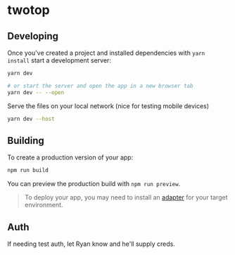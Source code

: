 # twotop

## Developing

Once you've created a project and installed dependencies with `yarn install` start a development server:

```bash
yarn dev

# or start the server and open the app in a new browser tab
yarn dev -- --open
```

Serve the files on your local network (nice for testing mobile devices)

```bash
yarn dev --host
```

## Building

To create a production version of your app:

```bash
npm run build
```

You can preview the production build with `npm run preview`.

> To deploy your app, you may need to install an [adapter](https://kit.svelte.dev/docs/adapters) for your target environment.

## Auth

If needing test auth, let Ryan know and he'll supply creds.
